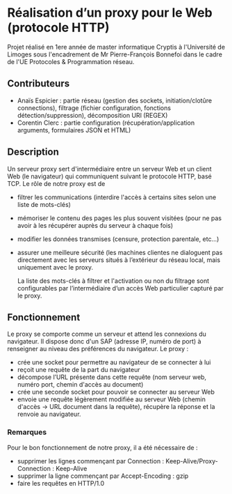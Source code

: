# Réalisation d’un proxy pour le Web (protocole HTTP)

Projet réalisé en 1ere année de master informatique Cryptis à l'Université de Limoges sous l'encadrement de Mr Pierre-François Bonnefoi dans le cadre de l'UE Protocoles & Programmation réseau. 
## Contributeurs
- Anaïs Espicier : partie réseau (gestion des sockets, initiation/clotûre connections), filtrage (fichier configuration, fonctions détection/suppression), décomposition URl (REGEX)
- Corentin Clerc : partie configuration (récupération/application arguments, formulaires JSON et HTML) 

## Description
Un serveur proxy sert d'intermédiaire entre un serveur Web et un client Web (le navigateur) qui communiquent suivant le protocole HTTP, basé TCP.
Le rôle de notre proxy est de 
- filtrer les communications (interdire l'accès à certains sites selon une liste de mots-clés)
- mémoriser le contenu des pages les plus souvent visitées (pour ne pas avoir à les récupérer auprès du serveur à chaque fois)
- modifier les données transmises (censure, protection parentale, etc...)
- assurer une meilleure sécurité (les machines clientes ne dialoguent pas directement avec les serveurs situés à l’extérieur du réseau local, mais uniquement avec le proxy.

  La liste des mots-clés à filtrer et l'activation ou non du filtrage sont configurables par l’intermédiaire d’un accès Web particulier capturé par le proxy.

## Fonctionnement
Le proxy se comporte comme un serveur et attend les connexions du navigateur. Il dispose donc d'un SAP (adresse IP, numéro de port) à renseigner au niveau des préférences du navigateur.
Le proxy :
- crée une socket pour permettre au navigateur de se connecter à lui
- reçoit une requête de la part du navigateur
- décompose l’URL présente dans cette requête (nom serveur web, numéro port, chemin d'accès au document)
- crée une seconde socket pour pouvoir se connecter au serveur Web
- envoie une requête légèrement modifiée au serveur Web (chemin d'accès -> URL document dans la requête), récupère la réponse et la renvoie au navigateur.

### Remarques
Pour le bon fonctionnement de notre proxy, il a été nécessaire de :
- supprimer les lignes commençant par Connection : Keep-Alive/Proxy-Connection : Keep-Alive
- supprimer la ligne commençant par Accept-Encoding : gzip
- faire les requêtes en HTTP/1.0

